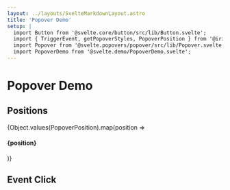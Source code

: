 ```yaml
---
layout: ../layouts/SvelteMarkdownLayout.astro
title: 'Popover Demo'
setup: |
  import Button from '@svelte.core/button/src/lib/Button.svelte';
  import { TriggerEvent, getPopoverStyles, PopoverPosition } from '@irispixel/common-popover';
  import Popover from '@svelte.popovers/popover/src/lib/Popover.svelte';
  import PopoverDemo from '@svelte.demo/PopoverDemo.svelte';
---
```


# Popover Demo

## Positions

{Object.values(PopoverPosition).map(position =>

  <div class="container">
    <div class="left">
      <h4>{position}</h4>
    </div>
    <PopoverDemo position={position} client:visible />
  </div>
)}

## Event Click

<PopoverDemo position={PopoverPosition.TopRight} trigger={TriggerEvent.Click} client:visible />
